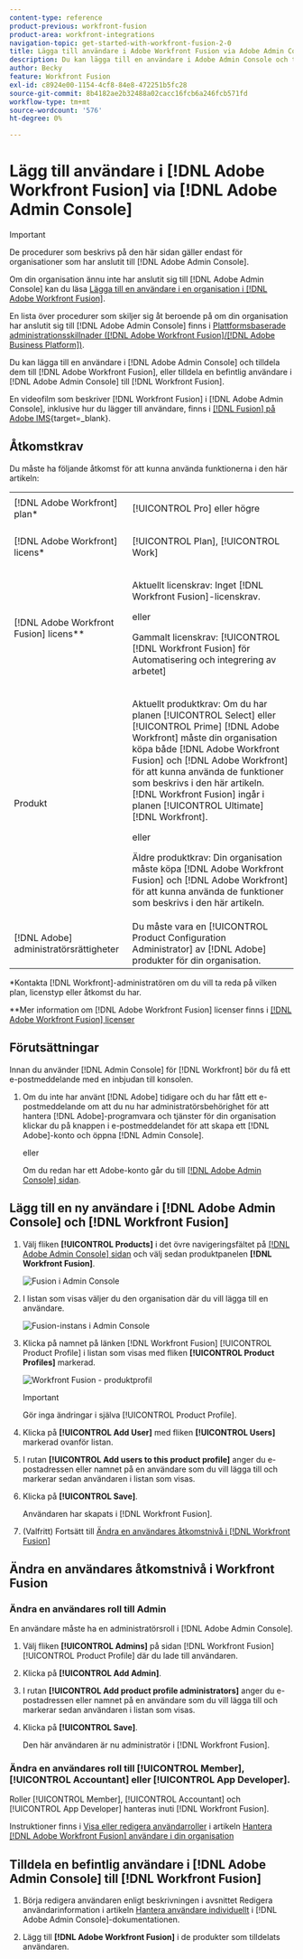 ```yaml
---
content-type: reference
product-previous: workfront-fusion
product-area: workfront-integrations
navigation-topic: get-started-with-workfront-fusion-2-0
title: Lägga till användare i Adobe Workfront Fusion via Adobe Admin Console
description: Du kan lägga till en användare i Adobe Admin Console och tilldela dem till Adobe Workfront Fusion, eller tilldela en befintlig användare i Adobe Admin Console till Workfront Fusion.
author: Becky
feature: Workfront Fusion
exl-id: c8924e00-1154-4cf8-84e8-472251b5fc28
source-git-commit: 8b4182ae2b32488a02cacc16fcb6a246fcb571fd
workflow-type: tm+mt
source-wordcount: '576'
ht-degree: 0%

---
```


# Lägg till användare i [!DNL Adobe Workfront Fusion] via [!DNL Adobe Admin Console]

>[!IMPORTANT]
>
>De procedurer som beskrivs på den här sidan gäller endast för organisationer som har anslutit till [!DNL Adobe Admin Console].
>
>Om din organisation ännu inte har anslutit sig till [!DNL Adobe Admin Console] kan du läsa [Lägga till en användare i en organisation i [!DNL Adobe Workfront Fusion]](../organizations/add-user-to-an-organization.md).
>
>En lista över procedurer som skiljer sig åt beroende på om din organisation har anslutit sig till [!DNL Adobe Admin Console] finns i [Plattformsbaserade administrationsskillnader ([!DNL Adobe Workfront Fusion]/[!DNL Adobe Business Platform])](../fusion-in-admin-console/fusion-adobe-admin-console.md).

Du kan lägga till en användare i [!DNL Adobe Admin Console] och tilldela dem till [!DNL Adobe Workfront Fusion], eller tilldela en befintlig användare i [!DNL Adobe Admin Console] till [!DNL Workfront Fusion].

En videofilm som beskriver [!DNL Workfront Fusion] i [!DNL Adobe Admin Console], inklusive hur du lägger till användare, finns i [[!DNL Fusion]  på Adobe IMS](https://video.tv.adobe.com/v/3412464/){target=_blank}.

## Åtkomstkrav

Du måste ha följande åtkomst för att kunna använda funktionerna i den här artikeln:

<table style="table-layout:auto"> 
 <col> 
 <col> 
 <tbody> 
  <tr> 
   <td role="rowheader">[!DNL Adobe Workfront] plan*</td> 
   <td> <p>[!UICONTROL Pro] eller högre</p> </td> 
  </tr> 
  <tr data-mc-conditions=""> 
   <td role="rowheader">[!DNL Adobe Workfront] licens*</td> 
   <td> <p>[!UICONTROL Plan], [!UICONTROL Work]</p> </td> 
  </tr> 
  <tr> 
   <td role="rowheader">[!DNL Adobe Workfront Fusion] licens**</td> 
   <td>
   <p>Aktuellt licenskrav: Inget [!DNL Workfront Fusion]-licenskrav.</p>
   <p>eller</p>
   <p>Gammalt licenskrav: [!UICONTROL [!DNL Workfront Fusion] för Automatisering och integrering av arbetet] </p>
   </td> 
  </tr> 
  <tr> 
   <td role="rowheader">Produkt</td> 
   <td>
   <p>Aktuellt produktkrav: Om du har planen [!UICONTROL Select] eller [!UICONTROL Prime] [!DNL Adobe Workfront] måste din organisation köpa både [!DNL Adobe Workfront Fusion] och [!DNL Adobe Workfront] för att kunna använda de funktioner som beskrivs i den här artikeln. [!DNL Workfront Fusion] ingår i planen [!UICONTROL Ultimate] [!DNL Workfront].</p>
   <p>eller</p>
   <p>Äldre produktkrav: Din organisation måste köpa [!DNL Adobe Workfront Fusion] och [!DNL Adobe Workfront] för att kunna använda de funktioner som beskrivs i den här artikeln.</p>
   </td> 
  </tr>
   <tr> 
   <td role="rowheader">[!DNL Adobe] administratörsrättigheter</td> 
   <td>Du måste vara en [!UICONTROL Product Configuration Administrator] av [!DNL Adobe] produkter för din organisation.</td> 
  </tr>
  </tbody> 
</table>

&#42;Kontakta [!DNL Workfront]-administratören om du vill ta reda på vilken plan, licenstyp eller åtkomst du har.

&#42;&#42;Mer information om [!DNL Adobe Workfront Fusion] licenser finns i [[!DNL Adobe Workfront Fusion] licenser](../../workfront-fusion/get-started/license-automation-vs-integration.md)



## Förutsättningar

Innan du använder [!DNL Admin Console] för [!DNL Workfront] bör du få ett e-postmeddelande med en inbjudan till konsolen.

1. Om du inte har använt [!DNL Adobe] tidigare och du har fått ett e-postmeddelande om att du nu har administratörsbehörighet för att hantera [!DNL Adobe]-programvara och tjänster för din organisation klickar du på knappen i e-postmeddelandet för att skapa ett [!DNL Adobe]-konto och öppna [!DNL Admin Console].

   eller

   Om du redan har ett Adobe-konto går du till [[!DNL Adobe Admin Console] sidan](https://adminconsole.adobe.com/).


## Lägg till en ny användare i [!DNL Adobe Admin Console] och [!DNL Workfront Fusion]

1. Välj fliken **[!UICONTROL Products]** i det övre navigeringsfältet på [[!DNL Adobe Admin Console] sidan](https://adminconsole.adobe.com/) och välj sedan produktpanelen **[!DNL Workfront Fusion]**.

   ![Fusion i Admin Console](assets/fusion-product-admin-console.png)

1. I listan som visas väljer du den organisation där du vill lägga till en användare.

   ![Fusion-instans i Admin Console](assets/fusion-instances-admin-console.png)

1. Klicka på namnet på länken [!DNL Workfront Fusion] [!UICONTROL Product Profile] i listan som visas med fliken **[!UICONTROL Product Profiles]** markerad.

   ![Workfront Fusion - produktprofil](../../administration-and-setup/add-users/create-and-manage-users/assets/prod-profile-1.png)

   >[!IMPORTANT]
   >
   > Gör inga ändringar i själva [!UICONTROL Product Profile].

1. Klicka på **[!UICONTROL Add User]** med fliken **[!UICONTROL Users]** markerad ovanför listan.

1. I rutan **[!UICONTROL Add users to this product profile]** anger du e-postadressen eller namnet på en användare som du vill lägga till och markerar sedan användaren i listan som visas.

1. Klicka på **[!UICONTROL Save]**.

   Användaren har skapats i [!DNL Workfront Fusion].

   <!--
    >[!IMPORTANT]
    >
    > Do not make any changes to the Product Profile itself.
    -->

1. (Valfritt) Fortsätt till [Ändra en användares åtkomstnivå i  [!DNL Workfront Fusion]](#change-a-users-access-level-in-workfront-fusion)

## Ändra en användares åtkomstnivå i Workfront Fusion

### Ändra en användares roll till Admin

En användare måste ha en administratörsroll i [!DNL Adobe Admin Console].

1. Välj fliken **[!UICONTROL Admins]** på sidan [!DNL Workfront Fusion] [!UICONTROL Product Profile] där du lade till användaren.

1. Klicka på **[!UICONTROL Add Admin]**.

1. I rutan **[!UICONTROL Add product profile administrators]** anger du e-postadressen eller namnet på en användare som du vill lägga till och markerar sedan användaren i listan som visas.

1. Klicka på **[!UICONTROL Save]**.

   Den här användaren är nu administratör i [!DNL Workfront Fusion].

### Ändra en användares roll till [!UICONTROL Member], [!UICONTROL Accountant] eller [!UICONTROL App Developer].

Roller [!UICONTROL Member], [!UICONTROL Accountant] och [!UICONTROL App Developer] hanteras inuti [!DNL Workfront Fusion].

Instruktioner finns i [Visa eller redigera användarroller](../organizations/manage-fusion-users.md#view-or-edit-user-roles) i artikeln [Hantera [!DNL Adobe Workfront Fusion] användare i din organisation](../organizations/manage-fusion-users.md)

## Tilldela en befintlig användare i [!DNL Adobe Admin Console] till [!DNL Workfront Fusion]

1. Börja redigera användaren enligt beskrivningen i avsnittet Redigera användarinformation i artikeln [Hantera användare individuellt](https://helpx.adobe.com/enterprise/using/manage-users-individually.html) i [!DNL Adobe Admin Console]-dokumentationen.

1. Lägg till **[!DNL Adobe Workfront Fusion]** i de produkter som tilldelats användaren.

